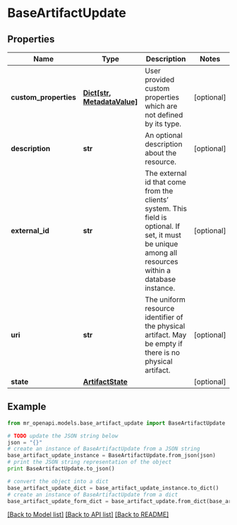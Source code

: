 # BaseArtifactUpdate


## Properties
Name | Type | Description | Notes
------------ | ------------- | ------------- | -------------
**custom_properties** | [**Dict[str, MetadataValue]**](MetadataValue.md) | User provided custom properties which are not defined by its type. | [optional] 
**description** | **str** | An optional description about the resource. | [optional] 
**external_id** | **str** | The external id that come from the clients’ system. This field is optional. If set, it must be unique among all resources within a database instance. | [optional] 
**uri** | **str** | The uniform resource identifier of the physical artifact. May be empty if there is no physical artifact. | [optional] 
**state** | [**ArtifactState**](ArtifactState.md) |  | [optional] 

## Example

```python
from mr_openapi.models.base_artifact_update import BaseArtifactUpdate

# TODO update the JSON string below
json = "{}"
# create an instance of BaseArtifactUpdate from a JSON string
base_artifact_update_instance = BaseArtifactUpdate.from_json(json)
# print the JSON string representation of the object
print BaseArtifactUpdate.to_json()

# convert the object into a dict
base_artifact_update_dict = base_artifact_update_instance.to_dict()
# create an instance of BaseArtifactUpdate from a dict
base_artifact_update_form_dict = base_artifact_update.from_dict(base_artifact_update_dict)
```
[[Back to Model list]](../README.md#documentation-for-models) [[Back to API list]](../README.md#documentation-for-api-endpoints) [[Back to README]](../README.md)


